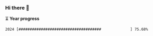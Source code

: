 ### Hi there :wave:

:hourglass_flowing_sand: **Year progress**

```txt
2024 [#####################################             ] 75.68%
```
